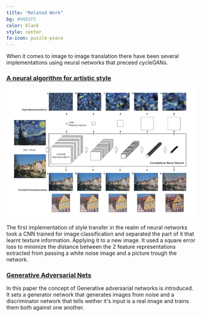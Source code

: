 ```yaml
---
title: "Related Work"
bg: #9AD1F5
color: black
style: center
fa-icon: puzzle-piece
---
```


When it comes to image to image translation there have been several implementations using neural networks that preceed cycleGANs.

### [A neural algorithm for artistic style](https://arxiv.org/abs/1508.06576)

![Proposed network](./img/basicstyletransfer.png)

The first implementation of style transfer in the realm of neural networks took a CNN trained for image classification and separated the part of it that learnt texture information. Applying it to a new image. It used a square error loss  to minimize the distance between the 2 feature representations extracted from passing a white noise image and a picture trough the network.

### [Generative Adversarial Nets](https://arxiv.org/pdf/1406.2661.pdf)

In this paper the concept of Generative adversarial networks is introduced. It sets a generator network that generates images from noise and a discriminator network that tells wether it's input is a real image and trains them both against one another.


